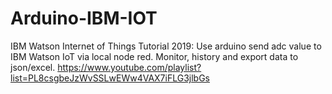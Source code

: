 # Arduino-IBM-IOT
IBM Watson Internet of Things Tutorial 2019: Use arduino send adc value to IBM Watson IoT via local node red. Monitor, history and export data to json/excel.
https://www.youtube.com/playlist?list=PL8csgbeJzWvSSLwEWw4VAX7iFLG3jlbGs
